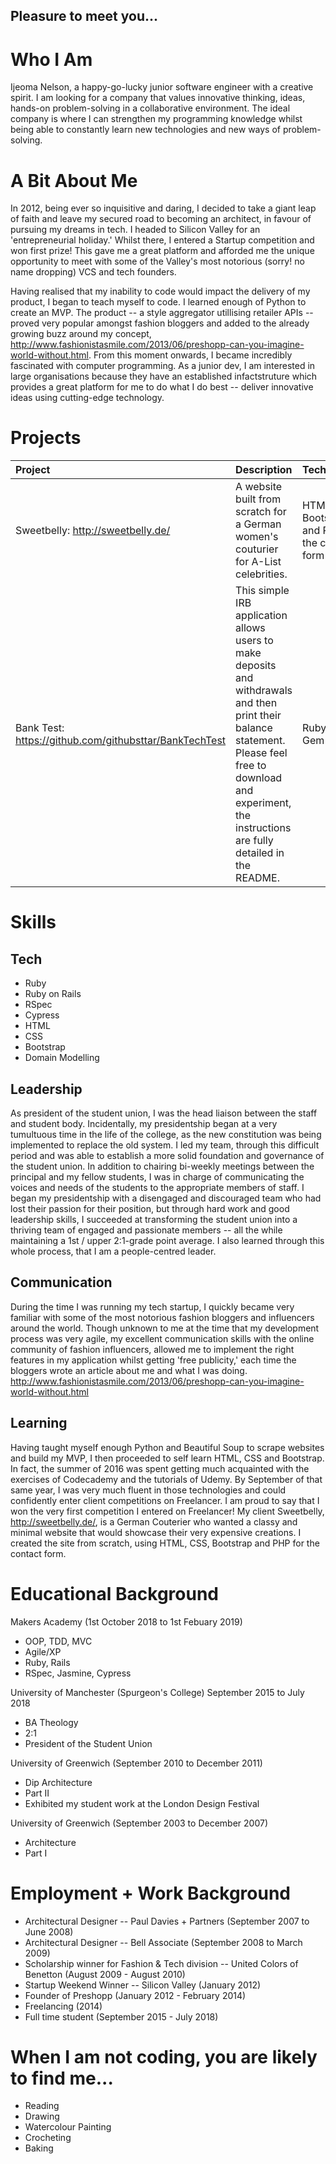 ## Pleasure to meet you...

# Who I Am

Ijeoma Nelson, a happy-go-lucky junior software engineer with a creative spirit. I am looking for a company that values innovative thinking, ideas, hands-on problem-solving in a collaborative environment. The ideal company is where I can strengthen my programming knowledge whilst being able to constantly learn new technologies and new ways of problem-solving.

# A Bit About Me

In 2012, being ever so inquisitive and daring, I decided to take a giant leap of faith and leave my secured road to becoming an architect, in favour of pursuing my dreams in tech. I headed to Silicon Valley for an 'entrepreneurial holiday.' Whilst there, I entered a Startup competition and won first prize! This gave me a great platform and afforded me the unique opportunity to meet with some of the Valley's most notorious (sorry! no name dropping) VCS and tech founders.

Having realised that my inability to code would impact the delivery of my product, I began to teach myself to code. I learned enough of Python to create an MVP. The product -- a style aggregator utillising retailer APIs -- proved very popular amongst fashion bloggers and added to the already growing buzz around my concept, http://www.fashionistasmile.com/2013/06/preshopp-can-you-imagine-world-without.html. From this moment onwards, I became incredibly fascinated with computer programming. As a junior dev, I am interested in large organisations because they have an established infactstruture which provides a great platform for me to do what I do best -- deliver innovative ideas using cutting-edge technology.


# Projects

| Project | Description | Technologies |
| :---         |     :---      |          :--- |
| Sweetbelly: http://sweetbelly.de/   | A website built from scratch for a German women's couturier for A-List celebrities.     | HTML, CSS, Bootstrap and PHP for the contact form    |
| Bank Test: https://github.com/githubsttar/BankTechTest   | This simple IRB application allows users to make deposits and withdrawals and then print their balance statement. Please feel free to download and experiment, the instructions are fully detailed in the README.     | Ruby, Pry Gem   |


# Skills

## Tech
* Ruby 
* Ruby on Rails 
* RSpec 
* Cypress 
* HTML 
* CSS 
* Bootstrap
* Domain Modelling


## Leadership
As president of the student union, I was the head liaison between the staff and student body. Incidentally, my presidentship began at a very tumultuous time in the life of the college, as the new constitution was being implemented to replace the old system. I led my team, through this difficult period and was able to establish a more solid foundation and governance of the student union. In addition to chairing bi-weekly meetings between the principal and my fellow students, I was in charge of communicating the voices and needs of the students to the appropriate members of staff. I began my presidentship with a disengaged and discouraged team who had lost their passion for their position, but through hard work and good leadership skills, I succeeded at transforming the student union into a thriving team of engaged and passionate members -- all the while maintaining a 1st / upper 2:1-grade point average. I also learned through this whole process, that I am a people-centred leader.

## Communication
During the time I was running my tech startup, I quickly became very familiar with some of the most notorious fashion bloggers and influencers around the world. Though unknown to me at the time that my development process was very agile, my excellent communication skills with the online community of fashion influencers, allowed me to implement the right features in my application whilst getting 'free publicity,' each time the bloggers wrote an article about me and what I was doing. http://www.fashionistasmile.com/2013/06/preshopp-can-you-imagine-world-without.html

## Learning
Having taught myself enough Python and Beautiful Soup to scrape websites and build my MVP, I then proceeded to self learn HTML, CSS and Bootstrap. In fact, the summer of 2016 was spent getting much acquainted with the exercises of Codecademy and the tutorials of Udemy. By September of that same year, I was very much fluent in those technologies and could confidently enter client competitions on Freelancer. I am proud to say that I won the very first competition I entered on Freelancer! My client Sweetbelly, http://sweetbelly.de/, is a German Couterier who wanted a classy and minimal website that would showcase their very expensive creations. I created the site from scratch, using HTML, CSS, Bootstrap and PHP for the contact form.

# Educational Background

Makers Academy (1st October 2018 to 1st Febuary 2019)

- OOP, TDD, MVC
- Agile/XP
- Ruby, Rails
- RSpec, Jasmine, Cypress

University of Manchester (Spurgeon's College) September 2015 to July 2018

* BA Theology
* 2:1
* President of the Student Union

University of Greenwich (September 2010 to December 2011)

* Dip Architecture
* Part II
* Exhibited my student work at the London Design Festival

University of Greenwich (September 2003 to December 2007)

* Architecture
* Part I

# Employment + Work Background

* Architectural Designer -- Paul Davies + Partners (September 2007 to June 2008)
* Architectural Designer -- Bell Associate (September 2008 to March 2009)   
* Scholarship winner for Fashion & Tech division -- United Colors of Benetton (August 2009 - August 2010)
* Startup Weekend Winner -- Silicon Valley (January 2012)
* Founder of Preshopp (January 2012 - February 2014)
* Freelancing (2014)
* Full time student (September 2015 - July 2018)

# When I am not coding, you are likely to find me...

* Reading
* Drawing
* Watercolour Painting
* Crocheting
* Baking
